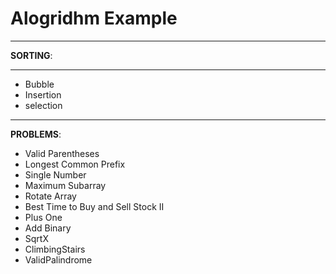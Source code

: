 # Alogridhm Example #

___
**SORTING**:
___
* Bubble
* Insertion
* selection
___
**PROBLEMS**:
* Valid Parentheses
* Longest Common Prefix
* Single Number
* Maximum Subarray
* Rotate Array
* Best Time to Buy and Sell Stock II
* Plus One
* Add Binary
* SqrtX
* ClimbingStairs
* ValidPalindrome